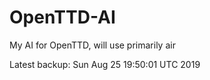 # OpenTTD-AI
My AI for OpenTTD, will use primarily air

Latest backup: Sun Aug 25 19:50:01 UTC 2019
